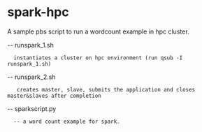 # spark-hpc

A sample pbs script to run a wordcount example in hpc cluster.

-- runspark_1.sh

      instantiates a cluster on hpc environment (run qsub -I runspark_1.sh) 
-- runspark_2.sh 

       creates master, slave, submits the application and closes master&slaves after completion
-- sparkscript.py

      -- a word count example for spark.
